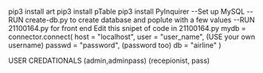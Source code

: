 pip3 install art
pip3 install pTable
pip3 install PyInquirer
--Set up MySQL
--RUN create-db.py to create database and poplute with a few values
--RUN 21100164.py for front end
Edit this snipet of code in 21100164.py 
mydb = connector.connect(
    host = "localhost",
    user = "user_name", (USE your own username)
    passwd = "password", (password too)
    db = "airline"
)

USER CREDATIONALS
(admin,adminpass)
(recepionist, pass)
